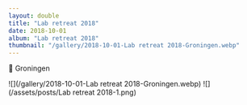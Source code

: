 ```yaml
---
layout: double
title: "Lab retreat 2018"
date: 2018-10-01
album: "Lab retreat 2018"
thumbnail: "/gallery/2018-10-01-Lab retreat 2018-Groningen.webp"
---
```


 📌 Groningen
 
![](/gallery/2018-10-01-Lab retreat 2018-Groningen.webp)
![](/assets/posts/Lab retreat 2018-1.png)


